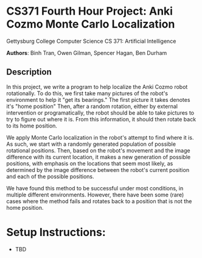 # CS371 Fourth Hour Project: Anki Cozmo Monte Carlo Localization

Gettysburg College Computer Science
CS 371: Artificial Intelligence

**Authors**: Binh Tran, Owen Gilman, Spencer Hagan, Ben Durham

## Description

In this project, we write a program to help localize the Anki Cozmo robot rotationally. To do this, we first take many pictures of the robot's environment to help it "get its bearings." The first picture it takes denotes it's "home position" Then, after a random rotation, either by external intervention or programatically, the robot should be able to take pictures to try to figure out where it is. From this information, it should then rotate back to its home position.

We apply Monte Carlo localization in the robot's attempt to find where it is. As such, we start with a randomly generated population of possible rotational positions. Then, based on the robot's movement and the image difference with its current location, it makes a new generation of possible positions, with emphasis on the locations that seem most likely, as determined by the image difference between the robot's current position and each of the possible positions.

We have found this method to be successful under most conditions, in multiple different environments. However, there have been some (rare) cases where the method fails and rotates back to a position that is not the home position.

# Setup Instructions:
- TBD
